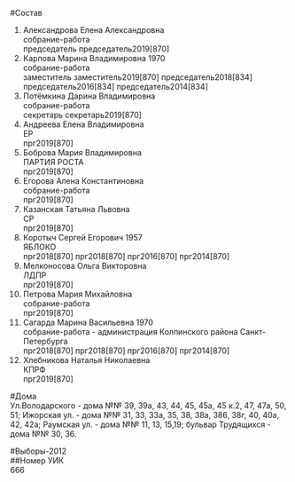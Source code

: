 #Состав  
1. Александрова Елена Александровна  
    собрание-работа  
    председатель председатель2019[870]  
2. Карпова Марина Владимировна 1970  
    собрание-работа  
    заместитель заместитель2019[870] председатель2018[834] председатель2016[834] председатель2014[834]  
3. Потёмкина Дарина Владимировна  
    собрание-работа  
    секретарь секретарь2019[870]  
4. Андреева Елена Владимировна  
    ЕР  
    прг2019[870]  
5. Боброва Мария Владимировна  
    ПАРТИЯ РОСТА  
    прг2019[870]  
6. Егорова Алена Константиновна  
    собрание-работа  
    прг2019[870]  
7. Казанская Татьяна Львовна  
    СР  
    прг2019[870]  
8. Коротыч Сергей Егорович 1957  
    ЯБЛОКО  
    прг2018[870] прг2018[870] прг2016[870] прг2014[870]  
9. Мелконосова Ольга Викторовна  
    ЛДПР  
    прг2019[870]  
10. Петрова Мария Михайловна  
    собрание-работа  
    прг2019[870]  
11. Сагарда Марина Васильевна 1970  
    собрание-работа - администрация Колпинского района Санкт-Петербурга  
    прг2018[870] прг2018[870] прг2016[870] прг2014[870]  
12. Хлебникова Наталья Николаевна  
    КПРФ  
    прг2019[870]  
  
#Дома  
Ул.Володарского - дома №№ 39, 39а, 43, 44, 45, 45а, 45 к.2, 47, 47а, 50, 51; Ижорская ул. - дома №№ 31, 33, 33а, 35, 38, 38а, 386, 38г, 40, 40а, 42, 42а; Раумская ул. - дома №№ 11, 13, 15,19; бульвар Трудящихся - дома №№ 30, 36.  
  
#Выборы-2012  
##Номер УИК  
666  
